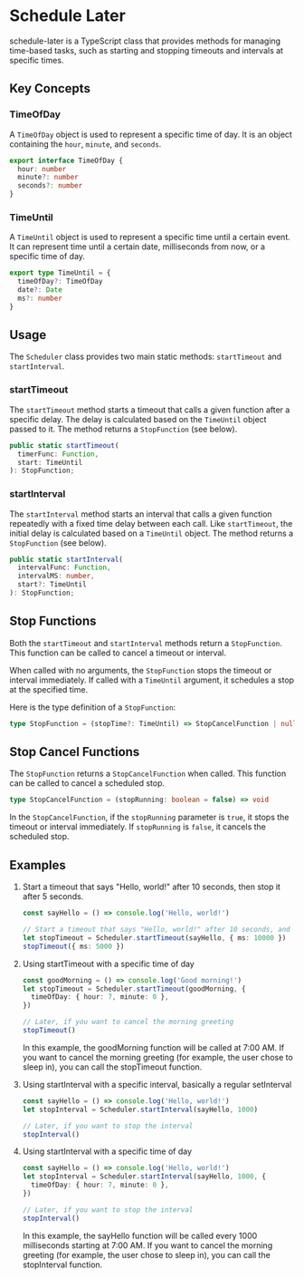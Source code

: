 # Schedule Later

schedule-later is a TypeScript class that provides methods for managing time-based tasks, such as starting and stopping timeouts and intervals at specific times.

## Key Concepts

### TimeOfDay

A `TimeOfDay` object is used to represent a specific time of day. It is an object containing the `hour`, `minute`, and `seconds`.

```typescript
export interface TimeOfDay {
  hour: number
  minute?: number
  seconds?: number
}
```

### TimeUntil

A `TimeUntil` object is used to represent a specific time until a certain event. It can represent time until a certain date, milliseconds from now, or a specific time of day.

```typescript
export type TimeUntil = {
  timeOfDay?: TimeOfDay
  date?: Date
  ms?: number
}
```

## Usage

The `Scheduler` class provides two main static methods: `startTimeout` and `startInterval`.

### startTimeout

The `startTimeout` method starts a timeout that calls a given function after a specific delay. The delay is calculated based on the `TimeUntil` object passed to it. The method returns a `StopFunction` (see below).

```typescript
public static startTimeout(
  timerFunc: Function,
  start: TimeUntil
): StopFunction;
```

### startInterval

The `startInterval` method starts an interval that calls a given function repeatedly with a fixed time delay between each call. Like `startTimeout`, the initial delay is calculated based on a `TimeUntil` object. The method returns a `StopFunction` (see below).

```typescript
public static startInterval(
  intervalFunc: Function,
  intervalMS: number,
  start?: TimeUntil
): StopFunction;
```

## Stop Functions

Both the `startTimeout` and `startInterval` methods return a `StopFunction`. This function can be called to cancel a timeout or interval.

When called with no arguments, the `StopFunction` stops the timeout or interval immediately. If called with a `TimeUntil` argument, it schedules a stop at the specified time.

Here is the type definition of a `StopFunction`:

```typescript
type StopFunction = (stopTime?: TimeUntil) => StopCancelFunction | null
```

## Stop Cancel Functions

The `StopFunction` returns a `StopCancelFunction` when called. This function can be called to cancel a scheduled stop.

```typescript
type StopCancelFunction = (stopRunning: boolean = false) => void
```

In the `StopCancelFunction`, if the `stopRunning` parameter is `true`, it stops the timeout or interval immediately. If `stopRunning` is `false`, it cancels the scheduled stop.

## Examples

1. Start a timeout that says "Hello, world!" after 10 seconds, then stop it after 5 seconds.

   ```typescript
   const sayHello = () => console.log('Hello, world!')

   // Start a timeout that says "Hello, world!" after 10 seconds, and stop it after 5 seconds.
   let stopTimeout = Scheduler.startTimeout(sayHello, { ms: 10000 })
   stopTimeout({ ms: 5000 })
   ```

2. Using startTimeout with a specific time of day

   ```typescript
   const goodMorning = () => console.log('Good morning!')
   let stopTimeout = Scheduler.startTimeout(goodMorning, {
     timeOfDay: { hour: 7, minute: 0 },
   })

   // Later, if you want to cancel the morning greeting
   stopTimeout()
   ```

   In this example, the goodMorning function will be called at 7:00 AM. If you want to cancel the morning greeting (for example, the user chose to sleep in), you can call the stopTimeout function.
   &nbsp;

3. Using startInterval with a specific interval, basically a regular setInterval

   ```typescript
   const sayHello = () => console.log('Hello, world!')
   let stopInterval = Scheduler.startInterval(sayHello, 1000)

   // Later, if you want to stop the interval
   stopInterval()
   ```

4. Using startInterval with a specific time of day

   ```typescript
   const sayHello = () => console.log('Hello, world!')
   let stopInterval = Scheduler.startInterval(sayHello, 1000, {
     timeOfDay: { hour: 7, minute: 0 },
   })

   // Later, if you want to stop the interval
   stopInterval()
   ```

   In this example, the sayHello function will be called every 1000 milliseconds starting at 7:00 AM. If you want to cancel the morning greeting (for example, the user chose to sleep in), you can call the stopInterval function.
